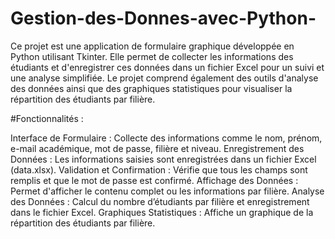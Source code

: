 # Gestion-des-Donnes-avec-Python- 

Ce projet est une application de formulaire graphique développée en Python utilisant Tkinter. Elle permet de collecter les informations des étudiants  et d'enregistrer ces données dans un fichier Excel pour un suivi et une analyse simplifiée. Le projet comprend également des outils d'analyse des données ainsi que des graphiques statistiques pour visualiser la répartition des étudiants par filière.

#Fonctionnalités :

Interface de Formulaire : Collecte des informations comme le nom, prénom, e-mail académique, mot de passe, filière et niveau.
Enregistrement des Données : Les informations saisies sont enregistrées dans un fichier Excel (data.xlsx).
Validation et Confirmation : Vérifie que tous les champs sont remplis et que le mot de passe est confirmé.
Affichage des Données : Permet d'afficher le contenu complet ou les informations par filière.
Analyse des Données : Calcul du nombre d’étudiants par filière et enregistrement dans le fichier Excel.
Graphiques Statistiques : Affiche un graphique de la répartition des étudiants par filière.
